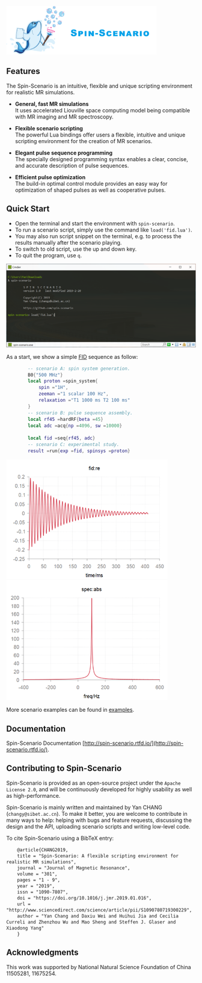 <a><img src="docs/source/media/logo.png" width="400"></a>

Features
-------------------------------
The Spin-Scenario is an intuitive, flexible and unique scripting environment for realistic MR simulations.     

* **General, fast MR simulations**   
    It uses accelerated Liouville space computing model being compatible with MR imaging and MR spectroscopy.

* **Flexible scenario scripting**    
    The powerful Lua bindings offer users a flexible, intuitive and unique scripting environment for the creation of MR scenarios.

* **Elegant pulse sequence programming**   
    The specially designed programming syntax enables a clear, concise, and accurate description of pulse sequences.  

* **Efficient pulse optimization**   
    The build-in optimal control module provides an easy way for optimization of shaped pulses as well as cooperative pulses.

Quick Start
--------------------------------------

  * Open the terminal and start the environment with `spin-scenario`.
  * To run a scenario script, simply use the command like `load('fid.lua')`. 
  * You may also run script snippet on the terminal, e.g. to process the results manually after the scenario playing. 
  * To switch to old script, use the up and down key.  
  * To quit the program, use `q`.
  
<p align="center">
<img src="docs/source/media/cmd_screen.png"  width="640">
</p>

As a start, we show a simple [FID](examples/seq/fid.lua) sequence as follow:  
```lua
        -- scenario A: spin system generation.
        B0{"500 MHz"}
        local proton =spin_system{
            spin ="1H",
            zeeman ="1 scalar 100 Hz",
            relaxation ="T1 1000 ms T2 100 ms"
        }
        -- scenario B: pulse sequence assembly.
        local rf45 =hardRF{beta =45}
        local adc =acq{np =4096, sw =10000}

        local fid =seq{rf45, adc}
        -- scenario C: experimental study.
        result =run{exp =fid, spinsys =proton}
```
<a><img src="docs/source/media/seq_fid_raw.png" width="430"></a> <a><img src="docs/source/media/seq_fid_spec.png" width="430"></a> 

More scenario examples can be found in [examples](examples). 

Documentation
--------------------------------------
Spin-Scenario Documentation [http://spin-scenario.rtfd.io/](http://spin-scenario.rtfd.io/).

Contributing to Spin-Scenario
---------------------------------------
Spin-Scenario is provided as an open-source project under the `Apache License 2.0`, and will be continuously developed for highly usability as well as high-performance.
    
Spin-Scenario is mainly written and maintained by Yan CHANG (`changy@sibet.ac.cn`). To make it better, you are welcome to contribute in many ways to help: helping with bugs and feature requests, discussing the design and the API, uploading scenario scripts and writing low-level code.
    
   To cite Spin-Scenario using a BibTeX entry:
                    
        @article{CHANG2019,
        title = "Spin-Scenario: A flexible scripting environment for realistic MR simulations",
        journal = "Journal of Magnetic Resonance",
        volume = "301",
        pages = "1 - 9",
        year = "2019",
        issn = "1090-7807",
        doi = "https://doi.org/10.1016/j.jmr.2019.01.016",
        url = "http://www.sciencedirect.com/science/article/pii/S1090780719300229",
        author = "Yan Chang and Daxiu Wei and Huihui Jia and Cecilia Curreli and Zhenzhou Wu and Mao Sheng and Steffen J. Glaser and Xiaodong Yang"
        }

 Acknowledgments
---------------------------------------
This work was supported by National Natural Science Foundation of China 11505281, 11675254.
